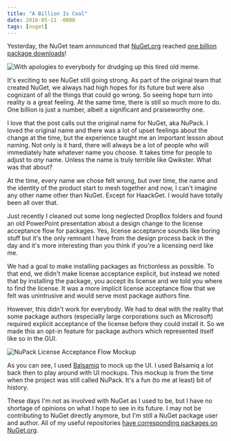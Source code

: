 ```yaml
---
title: "A Billion Is Cool"
date: 2016-05-11 -0800
tags: [nuget]
---
```


Yesterday, the NuGet team announced that [NuGet.org](https://nuget.org/) reached [one billion package downloads](http://blog.nuget.org/20160510/The-1st-Billion.1.html)!

![With apologies to everybody for drudging up this tired old meme.](https://cloud.githubusercontent.com/assets/19977/15195972/16db77ae-177f-11e6-8837-9819e8047f15.png)

It's exciting to see NuGet still going strong. As part of the original team that created NuGet, we always had high hopes for its future but were also cognizant of all the things that could go wrong. So seeing hope turn into reality is a great feeling. At the same time, there is still so much more to do. One billion is just a number, albeit a significant and praiseworthy one.

I love that the post calls out the original name for NuGet, aka NuPack. I loved the original name and there was a lot of upset feelings about the change at the time, but the experience taught me an important lesson about naming. Not only is it hard, there will always be a lot of people who will immediately hate whatever name you choose. It takes time for people to adjust to _any_ name. Unless the name is truly terrible like Qwikster. What was that about?

At the time, every name we chose felt wrong, but over time, the name and the identity of the product start to mesh together and now, I can't imagine any other name other than NuGet. Except for HaackGet. I would have totally been all over that.

Just recently I cleaned out some long neglected DropBox folders and found an old PowerPoint presentation about a design change to the license acceptance flow for packages. Yes, license acceptance sounds like boring stuff but it's the only remnant I have from the design process back in the day and it's more interesting than you think if you're a licensing nerd like me.

We had a goal to make installing packages as frictionless as possible. To that end, we didn't make license acceptance explicit, but instead we noted that by installing the package, you accept its license and we told you where to find the license. It was a more implicit license acceptance flow that we felt was unintrusive and would serve most package authors fine.

However, this didn't work for everybody. We had to deal with the reality that some package authors (especially large corporations such as Microsoft) required explicit acceptance of the license before they could install it. So we made this an opt-in feature for package authors which represented itself like so in the GUI.

![NuPack License Acceptance Flow Mockup](https://cloud.githubusercontent.com/assets/19977/15196311/8d4f4ee6-1780-11e6-9240-0b476effaca9.png)

As you can see, I used [Balsamiq](https://balsamiq.com/) to mock up the UI. I used Balsamiq a lot back then to play around with UI mockups. This mockup is from the time when the project was still called NuPack. It's a fun (to me at least) bit of history.

These days I'm not as involved with NuGet as I used to be, but I have no shortage of opinions on what I hope to see in its future. I may not be contributing to NuGet directly anymore, but I'm still a NuGet package user and author. All of my useful repositories [have corresponding packages on NuGet.org](https://www.nuget.org/profiles/haacked).
